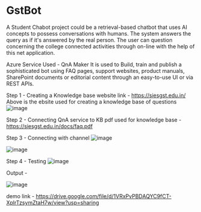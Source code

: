 # GstBot
A Student Chabot project could be a retrieval-based chatbot that uses AI concepts to possess conversations with humans. The system answers the query as if it's answered by the real person. The user can question concerning the college connected activities through on-line with the help of this net application.

Azure Service Used - QnA Maker
It is used to Build, train and publish a sophisticated bot using FAQ pages, support websites, product manuals, SharePoint documents or editorial content through an easy-to-use UI or via REST APIs.

Step 1 - Creating a Knowledge base
website link - https://siesgst.edu.in/
Above is the ebsite used for creating a knowledge base of questions
![image](https://user-images.githubusercontent.com/73242601/172798407-73dc2ea6-4158-4d25-abab-0a5bea5269c7.png)

Step 2 - Connecting QnA service to KB
pdf used for knowledge base - https://siesgst.edu.in/docs/faq.pdf

Step 3 - Connecting with channel
![image](https://user-images.githubusercontent.com/73242601/172803206-c82bfde8-d7e7-41bc-b01b-c039f4f2fbce.png)

![image](https://user-images.githubusercontent.com/73242601/172803400-2e5fed1f-432d-4fb5-b6d2-314e118853ac.png)

Step 4 - Testing
![image](https://user-images.githubusercontent.com/73242601/172804530-6040cece-5a13-426f-b0d1-e18a2b545ff9.png)

Output - 

![image](https://user-images.githubusercontent.com/73242601/172804909-5084559c-523e-471e-a747-27a34ed27855.png)

demo link - https://drive.google.com/file/d/1VRxPvPBDAQYC9fCT-XplrTzsymZtaH7w/view?usp=sharing

